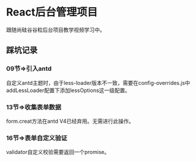 # React后台管理项目  

跟随尚硅谷谷粒后台项目教学视频学习中。
  
## 踩坑记录  

### 09节=>引入antd  

自定义antd主题时，由于less-loader版本不一致，需要在config-overrides.js中addLessLoader配置下添加lessOptions这一级配置。  

### 13节=>收集表单数据
  
form.creat方法在antd V4已经弃用。无需进行此操作。  

### 16节=>表单自定义验证
  
validator自定义校验需要返回一个promise。
